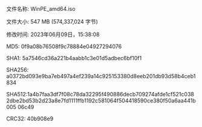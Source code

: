﻿文件名称: WinPE_amd64.iso

文件大小: 547 MB (574,337,024 字节)

修改时间: 2023年06月09日，15:38:08

MD5: 0f9a08b76508f9c78884e04927294076

SHA1: 5a7546cd36a221b4aabb1c3e01d5adbec6bf10f1

SHA256: a0372bd093e9ba7eb497a4ef239a14c925153380d8eeb201db93d58b4ceb1834

SHA512:1a4b7faa3df7f08c78da32295f490886decb709274afde1cf521c0382dbe2bd53b2d23a8e7fd1111ffb1192c581064f504418590ce380f50a6aa441b005
06c49

CRC32: 40b908e9

